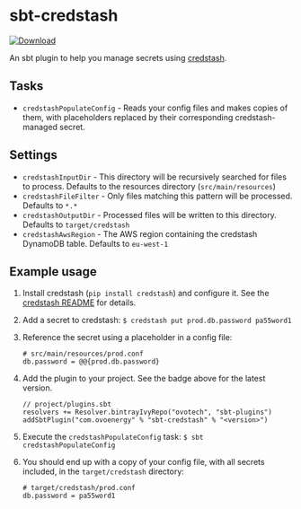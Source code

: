 # sbt-credstash

[ ![Download](https://api.bintray.com/packages/ovotech/sbt-plugins/sbt-credstash/images/download.svg) ](https://bintray.com/ovotech/sbt-plugins/sbt-credstash/_latestVersion)

An sbt plugin to help you manage secrets using [credstash](https://github.com/fugue/credstash).

## Tasks

* `credstashPopulateConfig` - Reads your config files and makes copies of them, with placeholders replaced by their corresponding credstash-managed secret.

## Settings

* `credstashInputDir` - This directory will be recursively searched for files to process. Defaults to the resources directory (`src/main/resources`)
* `credstashFileFilter` - Only files matching this pattern will be processed. Defaults to `*.*`
* `credstashOutputDir` - Processed files will be written to this directory. Defaults to `target/credstash`
* `credstashAwsRegion` - The AWS region containing the credstash DynamoDB table. Defaults to `eu-west-1`

## Example usage

1. Install credstash (`pip install credstash`) and configure it. See the [credstash README](https://github.com/fugue/credstash) for details.

2. Add a secret to credstash: `$ credstash put prod.db.password pa55word1`

3. Reference the secret using a placeholder in a config file:

   ```
   # src/main/resources/prod.conf
   db.password = @@{prod.db.password}
   ```

4. Add the plugin to your project. See the badge above for the latest version.

   ```
   // project/plugins.sbt
   resolvers += Resolver.bintrayIvyRepo("ovotech", "sbt-plugins")
   addSbtPlugin("com.ovoenergy" % "sbt-credstash" % "<version>")
   ```

5. Execute the `credstashPopulateConfig` task: `$ sbt credstashPopulateConfig`

6. You should end up with a copy of your config file, with all secrets included, in the `target/credstash` directory:

   ```
   # target/credstash/prod.conf
   db.password = pa55word1
   ```
